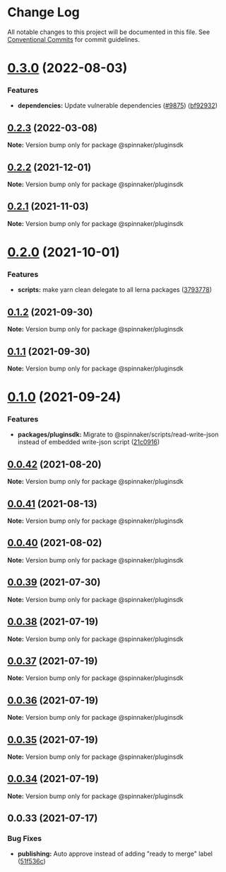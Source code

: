 # Change Log

All notable changes to this project will be documented in this file.
See [Conventional Commits](https://conventionalcommits.org) for commit guidelines.

# [0.3.0](https://github.com/spinnaker/deck/compare/@spinnaker/pluginsdk@0.2.3...@spinnaker/pluginsdk@0.3.0) (2022-08-03)


### Features

* **dependencies:** Update vulnerable dependencies ([#9875](https://github.com/spinnaker/deck/issues/9875)) ([bf92932](https://github.com/spinnaker/deck/commit/bf92932c9396a88fb902050b52f504e4ac01aaa0))





## [0.2.3](https://github.com/spinnaker/deck/compare/@spinnaker/pluginsdk@0.2.2...@spinnaker/pluginsdk@0.2.3) (2022-03-08)

**Note:** Version bump only for package @spinnaker/pluginsdk





## [0.2.2](https://github.com/spinnaker/deck/compare/@spinnaker/pluginsdk@0.2.1...@spinnaker/pluginsdk@0.2.2) (2021-12-01)

**Note:** Version bump only for package @spinnaker/pluginsdk





## [0.2.1](https://github.com/spinnaker/deck/compare/@spinnaker/pluginsdk@0.2.0...@spinnaker/pluginsdk@0.2.1) (2021-11-03)

**Note:** Version bump only for package @spinnaker/pluginsdk





# [0.2.0](https://github.com/spinnaker/deck/compare/@spinnaker/pluginsdk@0.1.2...@spinnaker/pluginsdk@0.2.0) (2021-10-01)


### Features

* **scripts:** make yarn clean delegate to all lerna packages ([3793778](https://github.com/spinnaker/deck/commit/3793778dfefdefd496cf3a9f6032d5c7ff210da9))





## [0.1.2](https://github.com/spinnaker/deck/compare/@spinnaker/pluginsdk@0.1.0...@spinnaker/pluginsdk@0.1.2) (2021-09-30)

**Note:** Version bump only for package @spinnaker/pluginsdk





## [0.1.1](https://github.com/spinnaker/deck/compare/@spinnaker/pluginsdk@0.1.0...@spinnaker/pluginsdk@0.1.1) (2021-09-30)

**Note:** Version bump only for package @spinnaker/pluginsdk





# [0.1.0](https://github.com/spinnaker/deck/compare/@spinnaker/pluginsdk@0.0.42...@spinnaker/pluginsdk@0.1.0) (2021-09-24)


### Features

* **packages/pluginsdk:** Migrate to @spinnaker/scripts/read-write-json instead of embedded write-json script ([21c0916](https://github.com/spinnaker/deck/commit/21c0916c393b6b1ad136ba8d94dd7f74c23d8367))





## [0.0.42](https://github.com/spinnaker/deck/compare/@spinnaker/pluginsdk@0.0.41...@spinnaker/pluginsdk@0.0.42) (2021-08-20)

**Note:** Version bump only for package @spinnaker/pluginsdk





## [0.0.41](https://github.com/spinnaker/deck/compare/@spinnaker/pluginsdk@0.0.40...@spinnaker/pluginsdk@0.0.41) (2021-08-13)

**Note:** Version bump only for package @spinnaker/pluginsdk





## [0.0.40](https://github.com/spinnaker/deck/compare/@spinnaker/pluginsdk@0.0.39...@spinnaker/pluginsdk@0.0.40) (2021-08-02)

**Note:** Version bump only for package @spinnaker/pluginsdk





## [0.0.39](https://github.com/spinnaker/deck/compare/@spinnaker/pluginsdk@0.0.38...@spinnaker/pluginsdk@0.0.39) (2021-07-30)

**Note:** Version bump only for package @spinnaker/pluginsdk





## [0.0.38](https://github.com/spinnaker/deck/compare/@spinnaker/pluginsdk@0.0.33...@spinnaker/pluginsdk@0.0.38) (2021-07-19)

**Note:** Version bump only for package @spinnaker/pluginsdk





## [0.0.37](https://github.com/spinnaker/deck/compare/@spinnaker/pluginsdk@0.0.33...@spinnaker/pluginsdk@0.0.37) (2021-07-19)

**Note:** Version bump only for package @spinnaker/pluginsdk





## [0.0.36](https://github.com/spinnaker/deck/compare/@spinnaker/pluginsdk@0.0.33...@spinnaker/pluginsdk@0.0.36) (2021-07-19)

**Note:** Version bump only for package @spinnaker/pluginsdk





## [0.0.35](https://github.com/spinnaker/deck/compare/@spinnaker/pluginsdk@0.0.33...@spinnaker/pluginsdk@0.0.35) (2021-07-19)

**Note:** Version bump only for package @spinnaker/pluginsdk





## [0.0.34](https://github.com/spinnaker/deck/compare/@spinnaker/pluginsdk@0.0.33...@spinnaker/pluginsdk@0.0.34) (2021-07-19)

**Note:** Version bump only for package @spinnaker/pluginsdk





## 0.0.33 (2021-07-17)


### Bug Fixes

* **publishing:** Auto approve instead of adding "ready to merge" label ([51f536c](https://github.com/spinnaker/deck/commit/51f536c275e77854d8f173aeec86412ffbd66b6d))
